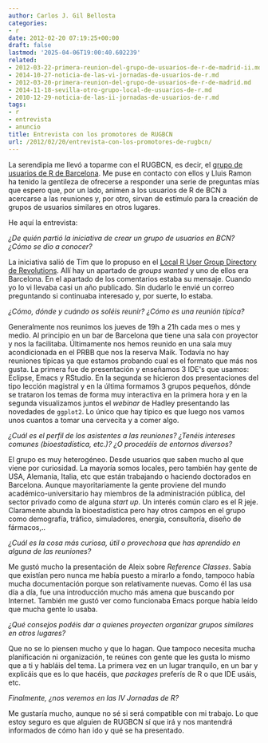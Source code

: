 ```yaml
---
author: Carlos J. Gil Bellosta
categories:
- r
date: 2012-02-20 07:19:25+00:00
draft: false
lastmod: '2025-04-06T19:00:40.602239'
related:
- 2012-03-22-primera-reunion-del-grupo-de-usuarios-de-r-de-madrid-ii.md
- 2014-10-27-noticia-de-las-vi-jornadas-de-usuarios-de-r.md
- 2012-03-20-primera-reunion-del-grupo-de-usuarios-de-r-de-madrid.md
- 2014-11-18-sevilla-otro-grupo-local-de-usuarios-de-r.md
- 2010-12-29-noticia-de-las-ii-jornadas-de-usuarios-de-r.md
tags:
- r
- entrevista
- anuncio
title: Entrevista con los promotores de RUGBCN
url: /2012/02/20/entrevista-con-los-promotores-de-rugbcn/
---
```


La serendipia me llevó a toparme con el RUGBCN, es decir, el [grupo de usuarios de R de Barcelona](http://rugbcn.wordpress.com/). Me puse en contacto con ellos y Lluis Ramon ha tenido la gentileza de ofrecerse a responder una serie de preguntas mías que espero que, por un lado, animen a los usuarios de R de BCN a acercarse a las reuniones y, por otro, sirvan de estímulo para la creación de grupos de usuarios similares en otros lugares.

He aquí la entrevista:

_¿De quién partió la iniciativa de crear un grupo de usuarios en BCN? ¿Cómo se dio a conocer?_

La iniciativa salió de Tim que lo propuso en el [Local R User Group Directory de Revolutions](http://blog.revolutionanalytics.com/local-r-groups.html). Allí hay un apartado de _groups wanted_ y uno de ellos era Barcelona. En el apartado de los comentarios estaba su mensaje. Cuando yo lo vi llevaba casi un año publicado. Sin dudarlo le envié un correo preguntando si continuaba interesado y, por suerte, lo estaba.

_¿Cómo, dónde y cuándo os soléis reunir? ¿Cómo es una reunión típica?_

Generalmente nos reunimos los jueves de 19h a 21h cada mes o mes y medio. Al principio en un bar de Barcelona que tiene una sala con proyector y nos la facilitaba. Últimamente nos hemos reunido en una sala muy acondicionada en el PRBB que nos la reserva Maik. Todavía no hay reuniones típicas ya que estamos probando cual es el formato que más nos gusta. La primera fue de presentación y enseñamos 3 IDE's que usamos: Eclipse, Emacs y RStudio. En la segunda se hicieron dos presentaciones del tipo lección magistral y en la última  formamos 3 grupos pequeños, dónde se trataron los temas de forma muy interactiva en la primera hora y en la segunda visualizamos juntos el _webinar_ de Hadley presentando las novedades de `ggplot2`. Lo único que hay típico es que luego nos vamos unos cuantos a tomar una cervecita y a comer algo.

_¿Cuál es el perfil de los asistentes a las reuniones? ¿Tenéis intereses comunes (bioestadística, etc.)? ¿O procedéis de entornos diversos?_

El grupo es muy heterogéneo. Desde usuarios que saben mucho al que viene por curiosidad. La mayoría somos locales, pero también hay gente de USA, Alemania, Italia, etc que están trabajando o haciendo doctorados en Barcelona. Aunque mayoritariamente la gente proviene del mundo académico-universitario hay miembros de la administración pública, del sector privado como de alguna _start up_. Un interés común claro es el R jeje. Claramente abunda la bioestadística pero hay otros campos en el grupo como demografía, tráfico, simuladores, energía, consultoría, diseño de fármacos,..

_¿Cuál es la cosa más curiosa, útil o provechosa que has aprendido en alguna de las reuniones?_

Me gustó mucho la presentación de Aleix sobre _Reference Classes_. Sabía que existían pero nunca me había puesto a mirarlo a fondo, tampoco había mucha documentación porque son relativamente nuevas. Como él las usa día a día, fue una introducción mucho más amena que buscando por Internet. También me gustó ver como funcionaba Emacs porque había leído que mucha gente lo usaba.

_¿Qué consejos podéis dar a quienes proyecten organizar grupos similares en otros lugares?_

Que no se lo piensen mucho y que lo hagan. Que tampoco necesita mucha planificación ni organización, te reúnes con gente que les gusta lo mismo que a ti y habláis del tema. La primera vez en un lugar tranquilo, en un bar y explicáis que es lo que hacéis, que _packages_ preferís de R o que IDE usáis, etc.

_Finalmente, ¿nos veremos en las IV Jornadas de R?_

Me gustaría mucho, aunque no sé si será compatible con mi trabajo. Lo que estoy seguro es que alguien de RUGBCN sí que irá y nos mantendrá informados de cómo han ido y qué se ha presentado.